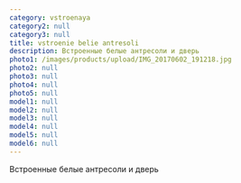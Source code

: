 ```yaml
---
category: vstroenaya
category2: null
category3: null
title: vstroenie belie antresoli
description: Вcтроенные белые антресоли и дверь
photo1: /images/products/upload/IMG_20170602_191218.jpg
photo2: null
photo3: null
photo4: null
photo5: null
model1: null
model2: null
model3: null
model4: null
model5: null
model6: null
---
```

Вcтроенные белые антресоли и дверь
